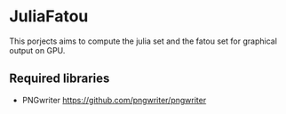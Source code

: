 # JuliaFatou

This porjects aims to compute the julia set and the fatou set for graphical output on GPU.

## Required libraries
- PNGwriter https://github.com/pngwriter/pngwriter
